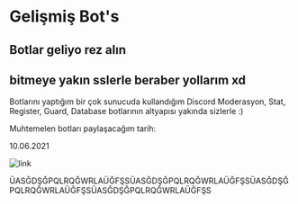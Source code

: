 # Gelişmiş Bot's
## Botlar geliyo rez alın
## bitmeye yakın sslerle beraber yollarım xd
Botlarını yaptığım bir çok sunucuda kullandığım Discord Moderasyon, Stat, Register, Guard, Database botlarının altyapısı yakında sizlerle :)


Muhtemelen botları paylaşacağım tarih:


10.06.2021



![link](https://media.discordapp.net/attachments/830774767337865216/841689536589201468/unknown.png)

ÜASĞDŞĞPQLRQĞWRLAÜĞFŞSÜASĞDŞĞPQLRQĞWRLAÜĞFŞSÜASĞDŞĞPQLRQĞWRLAÜĞFŞSÜASĞDŞĞPQLRQĞWRLAÜĞFŞS

